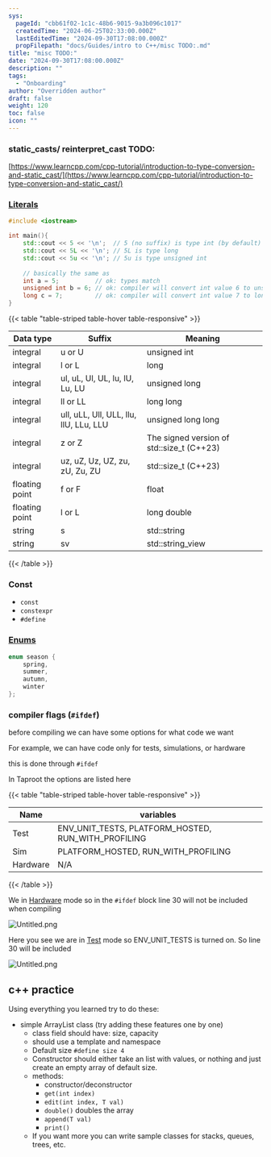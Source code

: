 ```yaml
---
sys:
  pageId: "cbb61f02-1c1c-48b6-9015-9a3b096c1017"
  createdTime: "2024-06-25T02:33:00.000Z"
  lastEditedTime: "2024-09-30T17:08:00.000Z"
  propFilepath: "docs/Guides/intro to C++/misc TODO:.md"
title: "misc TODO:"
date: "2024-09-30T17:08:00.000Z"
description: ""
tags:
  - "Onboarding"
author: "Overridden author"
draft: false
weight: 120
toc: false
icon: ""
---
```


### static_casts/ reinterpret_cast TODO:

 [https://www.learncpp.com/cpp-tutorial/introduction-to-type-conversion-and-static_cast/](https://www.learncpp.com/cpp-tutorial/introduction-to-type-conversion-and-static_cast/)

### [Literals](https://www.learncpp.com/cpp-tutorial/literals/)

```cpp
#include <iostream>

int main(){
    std::cout << 5 << '\n';  // 5 (no suffix) is type int (by default)
    std::cout << 5L << '\n'; // 5L is type long
    std::cout << 5u << '\n'; // 5u is type unsigned int
    
    // basically the same as
    int a = 5;          // ok: types match
    unsigned int b = 6; // ok: compiler will convert int value 6 to unsigned int value 6
    long c = 7;         // ok: compiler will convert int value 7 to long value 7
}
```

{{< table "table-striped table-hover table-responsive" >}}

| **Data type**  | **Suffix**                             | **Meaning**                               |
| -------------- | -------------------------------------- | ----------------------------------------- |
| integral       | u or U                                 | unsigned int                              |
| integral       | l or L                                 | long                                      |
| integral       | ul, uL, Ul, UL, lu, lU, Lu, LU         | unsigned long                             |
| integral       | ll or LL                               | long long                                 |
| integral       | ull, uLL, Ull, ULL, llu, llU, LLu, LLU | unsigned long long                        |
| integral       | z or Z                                 | The signed version of std::size_t (C++23) |
| integral       | uz, uZ, Uz, UZ, zu, zU, Zu, ZU         | std::size_t (C++23)                       |
| floating point | f or F                                 | float                                     |
| floating point | l or L                                 | long double                               |
| string         | s                                      | std::string                               |
| string         | sv                                     | std::string_view                          |

{{< /table >}}

### Const

- `const`
- `constexpr`
- `#define`

### [Enums](https://www.programiz.com/cpp-programming/enumeration)

```cpp
enum season { 
	spring,
	summer,
	autumn,
	winter
};
```

### compiler flags (`#ifdef`)

before compiling we can have some options for what code we want

For example, we can have code only for tests, simulations, or hardware

this is done through `#ifdef`

In Taproot the options are listed here

{{< table "table-striped table-hover table-responsive" >}}

| Name     | variables                                           |
| -------- | --------------------------------------------------- |
| Test     | ENV_UNIT_TESTS, PLATFORM_HOSTED, RUN_WITH_PROFILING |
| Sim      | PLATFORM_HOSTED, RUN_WITH_PROFILING                 |
| Hardware | N/A                                                 |

{{< /table >}}

We in <u>Hardware</u> mode so in the `#ifdef` block line 30 will not be included when compiling 

![Untitled.png](https://prod-files-secure.s3.us-west-2.amazonaws.com/d518164a-d88e-44d1-a4ee-3adb3bd8bce0/0d831920-88ea-4062-b3da-13b04e943655/Untitled.png?X-Amz-Algorithm=AWS4-HMAC-SHA256&X-Amz-Content-Sha256=UNSIGNED-PAYLOAD&X-Amz-Credential=AKIAT73L2G45GO43JXI4%2F20241106%2Fus-west-2%2Fs3%2Faws4_request&X-Amz-Date=20241106T200834Z&X-Amz-Expires=3600&X-Amz-Signature=449c87c54628a6378347b83f25535dbc7eeeaf663fd8b0269500ac37a6df2dc1&X-Amz-SignedHeaders=host&x-id=GetObject)

Here you see we are in <u>Test</u> mode so ENV_UNIT_TESTS is turned on. So line 30 will be included

![Untitled.png](https://prod-files-secure.s3.us-west-2.amazonaws.com/d518164a-d88e-44d1-a4ee-3adb3bd8bce0/1ffbf634-044e-43ca-b80b-a05a3405a032/Untitled.png?X-Amz-Algorithm=AWS4-HMAC-SHA256&X-Amz-Content-Sha256=UNSIGNED-PAYLOAD&X-Amz-Credential=AKIAT73L2G45GO43JXI4%2F20241106%2Fus-west-2%2Fs3%2Faws4_request&X-Amz-Date=20241106T200834Z&X-Amz-Expires=3600&X-Amz-Signature=21f1112369fe9fc4016ee47132e10a9f756bb31a362f387e34213f5bbf8ae772&X-Amz-SignedHeaders=host&x-id=GetObject)

## c++ practice

Using everything you learned try to do these:

- simple ArrayList class (try adding these features one by one)
	- class field should have: size, capacity
	- should use a template and namespace
	- Default size `#define size 4`
	- Constructor should either take an list with values,
	 or nothing and just create an empty array of default size.
	- methods:
		- constructor/deconstructor
		- `get(int index)`
		- `edit(int index, T val)`
		- `double()` doubles the array
		- `append(T val)`
		- `print()`
	- If you want more you can write sample classes for stacks, queues, trees, etc.
